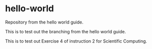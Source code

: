# hello-world
Repository from the hello world guide.

This is to test out the branching from the hello world guide.

This is to test out Exercise 4 of instruction 2 for Scientific Computing.
